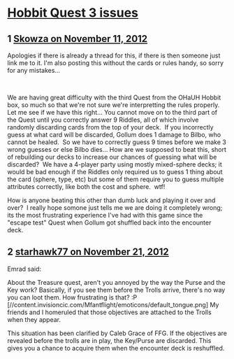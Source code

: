 # [Hobbit Quest 3 issues](https://community.fantasyflightgames.com/topic/74108-hobbit-quest-3-issues/)

## 1 [Skowza on November 11, 2012](https://community.fantasyflightgames.com/topic/74108-hobbit-quest-3-issues/?do=findComment&comment=721718)

Apologies if there is already a thread for this, if there is then someone just link me to it. I'm also posting this without the cards or rules handy, so sorry for any mistakes…

 

We are having great difficulty with the third Quest from the OHaUH Hobbit box, so much so that we're not sure we're interpretting the rules properly.  Let me see if we have this right…
You cannot move on to the third part of the Quest until you correctly answer 9 Riddles, all of which involve randomly discarding cards from the top of your deck.  If you incorrectly guess at what card will be discarded, Gollum does 1 damage to Bilbo, who cannot be healed.  So we have to correctly guess 9 times before we make 3 wrong guesses or else Bilbo dies…
How are we supposed to beat this, short of rebuilding our decks to increase our chances of guessing what will be discarded?  We have a 4-player party using mostly mixed-sphere decks; it would be bad enough if the Riddles only required us to guess 1 thing about the card (sphere, type, etc) but some of them require you to guess multiple attributes correctly, like both the cost and sphere.  wtf!

How is anyone beating this other than dumb luck and playing it over and over?  I really hope somone just tells me we are doing it completely wrong; its the most frustrating experience I've had with this game since the "escape test" Quest when Gollum got shuffled back into the encounter deck.

## 2 [starhawk77 on November 21, 2012](https://community.fantasyflightgames.com/topic/74108-hobbit-quest-3-issues/?do=findComment&comment=726488)

Emrad said:

About the Treasure quest, aren't you annoyed by the way the Purse and the Key work? Basically, if you see them before the Trolls arrive, there's no way you can loot them. How frustrating is that? :P [//content.invisioncic.com/Mfantflight/emoticons/default_tongue.png] My friends and I homeruled that those objectives are attached to the Trolls when they appear.



This situation has been clarified by Caleb Grace of FFG. If the objectives are revealed before the trolls are in play, the Key/Purse are discarded. This gives you a chance to acquire them when the encounter deck is reshuffled.

